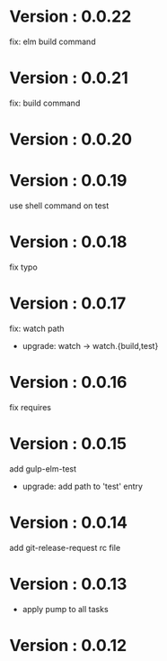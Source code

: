 # Version : 0.0.22

fix: elm build command

# Version : 0.0.21

fix: build command

# Version : 0.0.20



# Version : 0.0.19

use shell command on test

# Version : 0.0.18

fix typo

# Version : 0.0.17

fix: watch path

- upgrade: watch -> watch.{build,test}

# Version : 0.0.16

fix requires

# Version : 0.0.15

add gulp-elm-test

- upgrade: add path to 'test' entry

# Version : 0.0.14

add git-release-request rc file

# Version : 0.0.13

- apply pump to all tasks

# Version : 0.0.12




